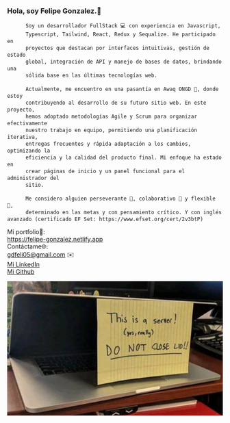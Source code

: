 ### Hola, soy Felipe Gonzalez.👋


          Soy un desarrollador FullStack 💻 con experiencia en Javascript,
          Typescript, Tailwind, React, Redux y Sequalize. He participado en
          proyectos que destacan por interfaces intuitivas, gestión de estado
          global, integración de API y manejo de bases de datos, brindando una
          sólida base en las últimas tecnologías web.
          
          Actualmente, me encuentro en una pasantía en Awaq ONGD 🌳, donde estoy
          contribuyendo al desarrollo de su futuro sitio web. En este proyecto,
          hemos adoptado metodologías Agile y Scrum para organizar efectivamente
          nuestro trabajo en equipo, permitiendo una planificación iterativa,
          entregas frecuentes y rápida adaptación a los cambios, optimizando la
          eficiencia y la calidad del producto final. Mi enfoque ha estado en
          crear páginas de inicio y un panel funcional para el administrador del
          sitio.
          
          Me considero alguien perseverante 🧠, colaborativo 🤝 y flexible 🤸,
          determinado en las metas y con pensamiento crítico. Y con inglés avanzado (certificado EF Set: https://www.efset.org/cert/2v3btP)

Mi portfolio💼:
</br>
https://felipe-gonzalez.netlify.app
</br>
Contáctame🌐:
</br>
gdfeli05@gmail.com ✉️
</br>
<a href="https://www.linkedin.com/in/felipe-gonzález-delgado-834950212/">Mi LinkedIn</a>
</br>
<a href="https://github.com/FelipeGD29/">Mi Github</a>

![img](image.png)
